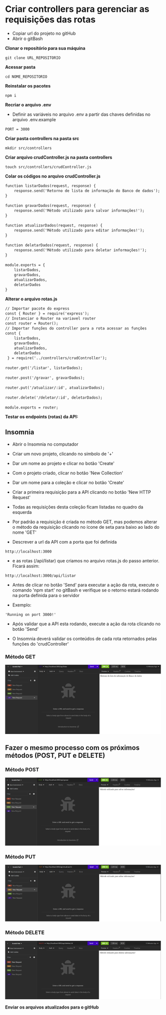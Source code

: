 # Criar controllers para gerenciar as requisições das rotas
* Copiar url do projeto no gitHub
* Abrir o gitBash

**Clonar o repositório para sua máquina**
```
git clone URL_REPOSITORIO
```

**Acessar pasta**
```
cd NOME_REPOSITORIO
```

**Reinstalar os pacotes**
```
npm i
```
**Recriar o arquivo .env**
* Definir as variáveis no arquivo .env a partir das chaves definidas no arquivo .env.example
```
PORT = 3000
```
**Criar pasta controllers na pasta src**
```
mkdir src/controllers
```

**Criar arquivo crudController.js na pasta controllers**
```
touch src/controllers/crudController.js
```

**Colar os códigos no arquivo crudController.js**
```
function listarDados(request, response) {
    response.send('Retorno de lista de informação do Banco de dados');
}

function gravarDados(request, response) {
    response.send('Método utilizado para salvar informações!');
}

function atualizarDados(request, response) {
    response.send('Método utilizado para editar informações!');
}

function deletarDados(request, response) {
    response.send('Método utilizado para deletar informações!');
}

module.exports = {
    listarDados,
    gravarDados, 
    atualizarDados, 
    deletarDados
}
```

**Alterar o arquivo rotas.js**
```
// Importar pacote do express
const { Router } = require('express');
// Instanciar o Router na variavel router
const router = Router();
// Importar funções do controller para a rota acessar as funções
const { 
    listarDados,
    gravarDados,
    atualizarDados,
    deletarDados
 } = require('../controllers/crudController');

router.get('/listar', listarDados);

router.post('/gravar', gravarDados);

router.put('/atualizar/:id', atualizarDados);

router.delete('/deletar/:id', deletarDados);

module.exports = router;
```

**Testar os endpoints (rotas) da API:**

## Insomnia

* Abrir o Insomnia no computador

* Criar um novo projeto, clicando no símbolo de '+'

* Dar um nome ao projeto e clicar no botão 'Create'

* Com o projeto criado, clicar no botão 'New Collection'

* Dar um nome para a coleção e clicar no botão 'Create'

* Criar a primeira requisição para a API clicando no botão 'New HTTP Request'

* Todas as requisições desta coleção ficam listadas no quadro da esquerda

* Por padrão a requisição é criada no método GET, mas podemos alterar o método da requisição clicando no ícone de seta para baixo ao lado do nome 'GET'

* Descrever a url da API com a porta que foi definida
```
http://localhost:3000
```

* e as rotas (/api/listar) que criamos no arquivo rotas.js do passo anterior. Ficará assim:
```
http://localhost:3000/api/listar
```
* Antes de clicar no botão 'Send' para executar a ação da rota, execute o comando 'npm start' no gitBash e  verifique se o retorno estará rodando na porta definida para o servidor

* Exemplo:

```
'Running on port 3000!'
```

* Após validar que a API esta rodando, execute a ação da rota clicando no botão 'Send'

* O Insomnia deverá  validar os conteúdos de cada rota retornados pelas funções do 'crudController'

### Método GET
<img src="img/GET.PNG">

## Fazer o mesmo processo com os próximos métodos (POST, PUT e DELETE)

### Método POST
<img src="img/POST.PNG">

### Método PUT
<img src="img/PUT.PNG">

### Método DELETE
<img src="img/DELETE.PNG">

**Enviar os arquivos atualizados para o gitHub**
